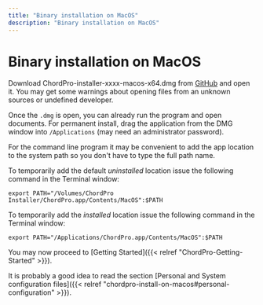 ```yaml
---
title: "Binary installation on MacOS"
description: "Binary installation on MacOS"
---
```


# Binary installation on MacOS

Download ChordPro-installer-xxxx-macos-x64.dmg from
[GitHub](https://github.com/ChordPro/chordpro/releases/latest) and
open it. You may get some warnings about opening files from an unknown
sources or undefined developer.

Once the `.dmg` is open, you can already run the program and open
documents. For permanent install, drag the application from the DMG
window into `/Applications` (may need an administrator
password).

For the command line program it may be convenient to add the app
location to the system path so you don't have to type the full path
name.

To temporarily add the default *uninstalled* location issue the
following command in the Terminal window:
````
export PATH="/Volumes/ChordPro Installer/ChordPro.app/Contents/MacOS":$PATH
````

To temporarily add the *installed* location issue the
following command in the Terminal window:
````
export PATH="/Applications/ChordPro.app/Contents/MacOS":$PATH
````

You may now proceed to [Getting Started]({{< relref "ChordPro-Getting-Started" >}}).

It is probably a good idea to read the section [Personal and System
configuration files]({{<
relref "chordpro-install-on-macos#personal-configuration" >}}).
